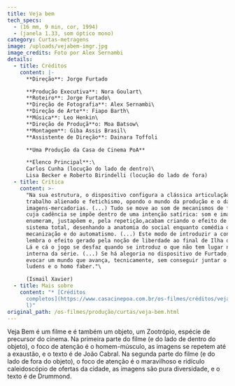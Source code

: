 ```yaml
---
title: Veja bem
tech_specs:
  - (16 mm, 9 min, cor, 1994)
  - (janela 1.33, som óptico mono)
category: Curtas-metragens
image: /uploads/vejabem-imgr.jpg
image_credits: Foto por Alex Sernambi
details:
  - title: Créditos
    content: |-
      **Direção**: Jorge Furtado

      **Produção Executiva**: Nora Goulart\
      **Roteiro**: Jorge Furtado\
      **Direção de Fotografia**: Alex Sernambi\
      **Direção de Arte**: Fiapo Barth\
      **Música**: Leo Henkin\
      **Direção de Produçã**o: Moa Batsow\
      **Montagem**: Giba Assis Brasil\
      **Assistente de Direção**: Dainara Toffoli

      **Uma Produção da Casa de Cinema PoA**

      **Elenco Principal**:\
      Carlos Cunha (locução do lado de dentro)\
      Lisa Becker e Roberto Birindelli (locução do lado de fora)
  - title: Crítica
    content: >-
      "Na sua estrutura, o dispositivo configura a clássica articulação de
      trabalho alienado e fetichismo, opondo o mundo da produção e o das
      imagens-mercadorias. (...) Tudo se move ao som de mecanismos de fábrica
      cuja cadência se impõe dentro de uma intenção satírica: som e imagem
      enumeram, justapõem e, pela repetição,acabam criando o efeito de um
      sistema total, desenhando a anatomia do social enquanto comédia da
      mecanização e do automatismo. (...) Este modo de introduzir a contradição
      lembra o efeito gerado pela noção de liberdade ao final de Ilha da Flores.
      Lá e cá o jogo se desfaz quando se introduz o que não tem lugar na lógica
      interna da série. (...) Se há alegoria no dispositivo de Furtado, é para
      evocar um mundo que avança, tecnicamente, sem conseguir juntar o homo
      ludens e o homo faber."\

      (Ismail Xavier)
  - title: Mais sobre
    content: "* [Créditos
      completos](https://www.casacinepoa.com.br/os-filmes/créditos/veja-bem.htm\
      l)"
original_path: /os-filmes/produção/curtas/veja-bem.html
---
```

Veja Bem é um filme e é também um objeto, um Zootrópio, espécie de precursor do cinema. Na primeira parte do filme (e do lado de dentro do objeto), o foco de atenção é o homem-músculo, as imagens se repetem até a exaustão, e o texto é de João Cabral. Na segunda parte do filme (e do lado de fora do objeto), o foco de atenção é o maravilhoso e ridículo caleidoscópio de ofertas da cidade, as imagens são pura diversidade, e o texto é de Drummond.
